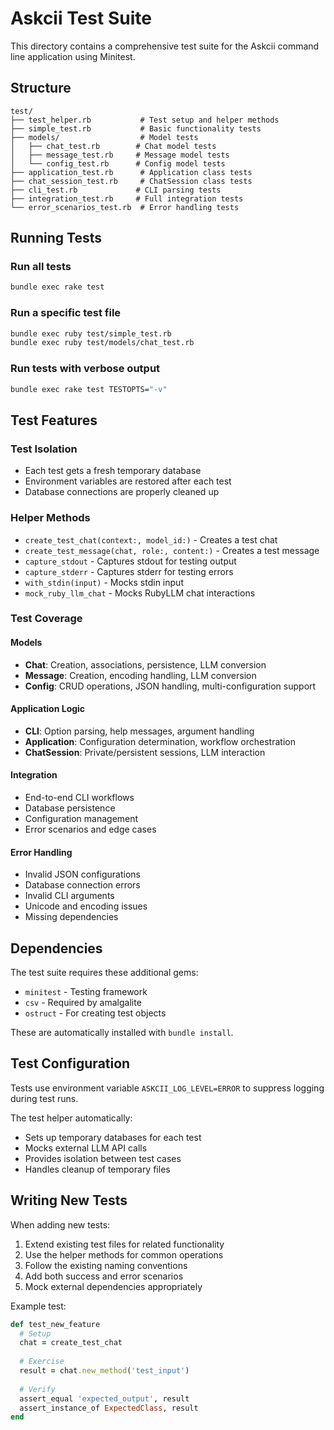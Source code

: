# Askcii Test Suite

This directory contains a comprehensive test suite for the Askcii command line application using Minitest.

## Structure

```
test/
├── test_helper.rb           # Test setup and helper methods
├── simple_test.rb           # Basic functionality tests
├── models/                  # Model tests
│   ├── chat_test.rb        # Chat model tests
│   ├── message_test.rb     # Message model tests
│   └── config_test.rb      # Config model tests
├── application_test.rb      # Application class tests
├── chat_session_test.rb     # ChatSession class tests
├── cli_test.rb             # CLI parsing tests
├── integration_test.rb     # Full integration tests
└── error_scenarios_test.rb  # Error handling tests
```

## Running Tests

### Run all tests
```bash
bundle exec rake test
```

### Run a specific test file
```bash
bundle exec ruby test/simple_test.rb
bundle exec ruby test/models/chat_test.rb
```

### Run tests with verbose output
```bash
bundle exec rake test TESTOPTS="-v"
```

## Test Features

### Test Isolation
- Each test gets a fresh temporary database
- Environment variables are restored after each test
- Database connections are properly cleaned up

### Helper Methods
- `create_test_chat(context:, model_id:)` - Creates a test chat
- `create_test_message(chat, role:, content:)` - Creates a test message
- `capture_stdout` - Captures stdout for testing output
- `capture_stderr` - Captures stderr for testing errors
- `with_stdin(input)` - Mocks stdin input
- `mock_ruby_llm_chat` - Mocks RubyLLM chat interactions

### Test Coverage

#### Models
- **Chat**: Creation, associations, persistence, LLM conversion
- **Message**: Creation, encoding handling, LLM conversion
- **Config**: CRUD operations, JSON handling, multi-configuration support

#### Application Logic
- **CLI**: Option parsing, help messages, argument handling
- **Application**: Configuration determination, workflow orchestration
- **ChatSession**: Private/persistent sessions, LLM interaction

#### Integration
- End-to-end CLI workflows
- Database persistence
- Configuration management
- Error scenarios and edge cases

#### Error Handling
- Invalid JSON configurations
- Database connection errors
- Invalid CLI arguments
- Unicode and encoding issues
- Missing dependencies

## Dependencies

The test suite requires these additional gems:
- `minitest` - Testing framework
- `csv` - Required by amalgalite
- `ostruct` - For creating test objects

These are automatically installed with `bundle install`.

## Test Configuration

Tests use environment variable `ASKCII_LOG_LEVEL=ERROR` to suppress logging during test runs.

The test helper automatically:
- Sets up temporary databases for each test
- Mocks external LLM API calls
- Provides isolation between test cases
- Handles cleanup of temporary files

## Writing New Tests

When adding new tests:

1. Extend existing test files for related functionality
2. Use the helper methods for common operations
3. Follow the existing naming conventions
4. Add both success and error scenarios
5. Mock external dependencies appropriately

Example test:

```ruby
def test_new_feature
  # Setup
  chat = create_test_chat
  
  # Exercise
  result = chat.new_method('test_input')
  
  # Verify
  assert_equal 'expected_output', result
  assert_instance_of ExpectedClass, result
end
```